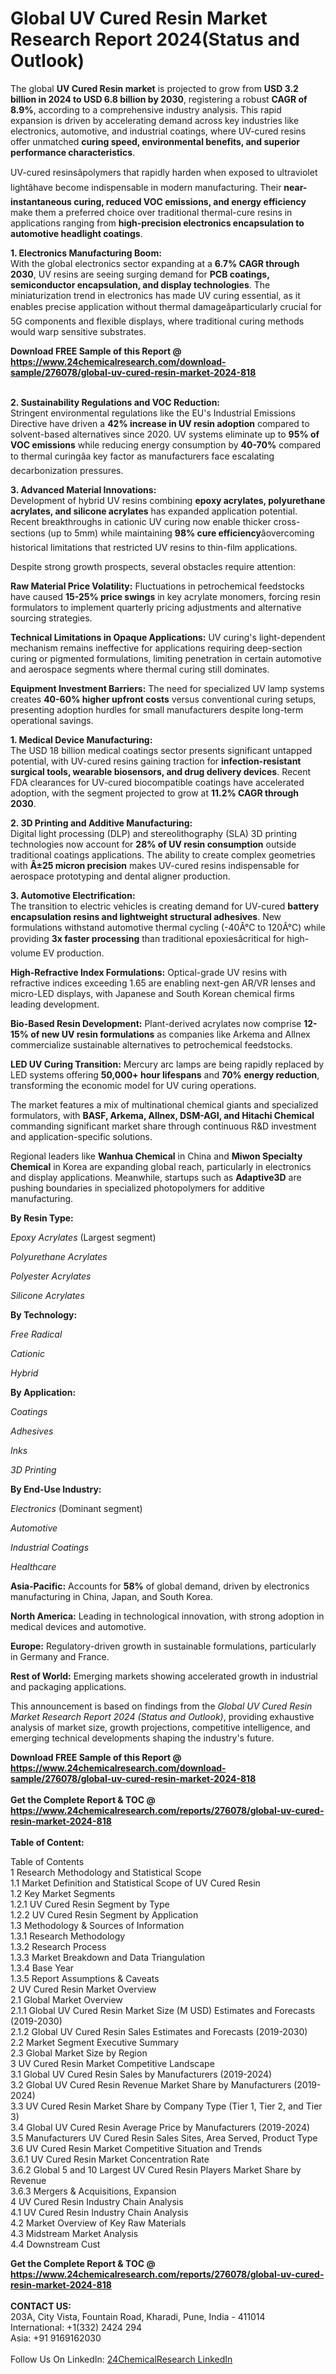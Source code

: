<h1>Global UV Cured Resin Market Research Report 2024(Status and Outlook)</h1><p>The global <strong>UV Cured Resin market</strong> is projected to grow from <strong>USD 3.2 billion in 2024 to USD 6.8 billion by 2030</strong>, registering a robust <strong>CAGR of 8.9%</strong>, according to a comprehensive industry analysis. This rapid expansion is driven by accelerating demand across key industries like electronics, automotive, and industrial coatings, where UV-cured resins offer unmatched <strong>curing speed, environmental benefits, and superior performance characteristics</strong>.</p><p>UV-cured resinsâpolymers that rapidly harden when exposed to ultraviolet lightâhave become indispensable in modern manufacturing. Their <strong>near-instantaneous curing, reduced VOC emissions, and energy efficiency</strong> make them a preferred choice over traditional thermal-cure resins in applications ranging from <strong>high-precision electronics encapsulation to automotive headlight coatings</strong>.</p><p><strong>1. Electronics Manufacturing Boom:</strong><br>
With the global electronics sector expanding at a <strong>6.7% CAGR through 2030</strong>, UV resins are seeing surging demand for <strong>PCB coatings, semiconductor encapsulation, and display technologies</strong>. The miniaturization trend in electronics has made UV curing essential, as it enables precise application without thermal damageâparticularly crucial for 5G components and flexible displays, where traditional curing methods would warp sensitive substrates.</p><div><b>Download FREE Sample of this Report @ 
            <a href="https://www.24chemicalresearch.com/download-sample/276078/global-uv-cured-resin-market-2024-818">
            https://www.24chemicalresearch.com/download-sample/276078/global-uv-cured-resin-market-2024-818</a></b></div><br><p><strong>2. Sustainability Regulations and VOC Reduction:</strong><br>
Stringent environmental regulations like the EU's Industrial Emissions Directive have driven a <strong>42% increase in UV resin adoption</strong> compared to solvent-based alternatives since 2020. UV systems eliminate up to <strong>95% of VOC emissions</strong> while reducing energy consumption by <strong>40-70%</strong> compared to thermal curingâa key factor as manufacturers face escalating decarbonization pressures.</p><p><strong>3. Advanced Material Innovations:</strong><br>
Development of hybrid UV resins combining <strong>epoxy acrylates, polyurethane acrylates, and silicone acrylates</strong> has expanded application potential. Recent breakthroughs in cationic UV curing now enable thicker cross-sections (up to 5mm) while maintaining <strong>98% cure efficiency</strong>âovercoming historical limitations that restricted UV resins to thin-film applications.</p><p>Despite strong growth prospects, several obstacles require attention:</p><p><strong>Raw Material Price Volatility:</strong> Fluctuations in petrochemical feedstocks have caused <strong>15-25% price swings</strong> in key acrylate monomers, forcing resin formulators to implement quarterly pricing adjustments and alternative sourcing strategies.</p><p><strong>Technical Limitations in Opaque Applications:</strong> UV curing's light-dependent mechanism remains ineffective for applications requiring deep-section curing or pigmented formulations, limiting penetration in certain automotive and aerospace segments where thermal curing still dominates.</p><p><strong>Equipment Investment Barriers:</strong> The need for specialized UV lamp systems creates <strong>40-60% higher upfront costs</strong> versus conventional curing setups, presenting adoption hurdles for small manufacturers despite long-term operational savings.</p><p><strong>1. Medical Device Manufacturing:</strong><br>
The USD 18 billion medical coatings sector presents significant untapped potential, with UV-cured resins gaining traction for <strong>infection-resistant surgical tools, wearable biosensors, and drug delivery devices</strong>. Recent FDA clearances for UV-cured biocompatible coatings have accelerated adoption, with the segment projected to grow at <strong>11.2% CAGR through 2030</strong>.</p><p><strong>2. 3D Printing and Additive Manufacturing:</strong><br>
Digital light processing (DLP) and stereolithography (SLA) 3D printing technologies now account for <strong>28% of UV resin consumption</strong> outside traditional coatings applications. The ability to create complex geometries with <strong>Â±25 micron precision</strong> makes UV-cured resins indispensable for aerospace prototyping and dental aligner production.</p><p><strong>3. Automotive Electrification:</strong><br>
The transition to electric vehicles is creating demand for UV-cured <strong>battery encapsulation resins and lightweight structural adhesives</strong>. New formulations withstand automotive thermal cycling (-40Â°C to 120Â°C) while providing <strong>3x faster processing</strong> than traditional epoxiesâcritical for high-volume EV production.</p><p><strong>High-Refractive Index Formulations:</strong> Optical-grade UV resins with refractive indices exceeding 1.65 are enabling next-gen AR/VR lenses and micro-LED displays, with Japanese and South Korean chemical firms leading development.</p><p><strong>Bio-Based Resin Development:</strong> Plant-derived acrylates now comprise <strong>12-15% of new UV resin formulations</strong> as companies like Arkema and Allnex commercialize sustainable alternatives to petrochemical feedstocks.</p><p><strong>LED UV Curing Transition:</strong> Mercury arc lamps are being rapidly replaced by LED systems offering <strong>50,000+ hour lifespans</strong> and <strong>70% energy reduction</strong>, transforming the economic model for UV curing operations.</p><p>The market features a mix of multinational chemical giants and specialized formulators, with <strong>BASF, Arkema, Allnex, DSM-AGI, and Hitachi Chemical</strong> commanding significant market share through continuous R&amp;D investment and application-specific solutions.</p><p>Regional leaders like <strong>Wanhua Chemical</strong> in China and <strong>Miwon Specialty Chemical</strong> in Korea are expanding global reach, particularly in electronics and display applications. Meanwhile, startups such as <strong>Adaptive3D</strong> are pushing boundaries in specialized photopolymers for additive manufacturing.</p><p><strong>By Resin Type:</strong></p><p><em>Epoxy Acrylates</em> (Largest segment)</p><p><em>Polyurethane Acrylates</em></p><p><em>Polyester Acrylates</em></p><p><em>Silicone Acrylates</em></p><p><strong>By Technology:</strong></p><p><em>Free Radical</em></p><p><em>Cationic</em></p><p><em>Hybrid</em></p><p><strong>By Application:</strong></p><p><em>Coatings</em></p><p><em>Adhesives</em></p><p><em>Inks</em></p><p><em>3D Printing</em></p><p><strong>By End-Use Industry:</strong></p><p><em>Electronics</em> (Dominant segment)</p><p><em>Automotive</em></p><p><em>Industrial Coatings</em></p><p><em>Healthcare</em></p><p><strong>Asia-Pacific:</strong> Accounts for <strong>58%</strong> of global demand, driven by electronics manufacturing in China, Japan, and South Korea.</p><p><strong>North America:</strong> Leading in technological innovation, with strong adoption in medical devices and automotive.</p><p><strong>Europe:</strong> Regulatory-driven growth in sustainable formulations, particularly in Germany and France.</p><p><strong>Rest of World:</strong> Emerging markets showing accelerated growth in industrial and packaging applications.</p><p>This announcement is based on findings from the <em>Global UV Cured Resin Market Research Report 2024 (Status and Outlook)</em>, providing exhaustive analysis of market size, growth projections, competitive intelligence, and emerging technical developments shaping the industry's future.</p><div><b>Download FREE Sample of this Report @ 
            <a href="https://www.24chemicalresearch.com/download-sample/276078/global-uv-cured-resin-market-2024-818">
            https://www.24chemicalresearch.com/download-sample/276078/global-uv-cured-resin-market-2024-818</a></b></div><br><div><b>Get the Complete Report & TOC @ 
            <a href="https://www.24chemicalresearch.com/reports/276078/global-uv-cured-resin-market-2024-818">
            https://www.24chemicalresearch.com/reports/276078/global-uv-cured-resin-market-2024-818</a></b></div><br>
            <b>Table of Content:</b><p>Table of Contents<br />
1 Research Methodology and Statistical Scope<br />
1.1 Market Definition and Statistical Scope of UV Cured Resin<br />
1.2 Key Market Segments<br />
1.2.1 UV Cured Resin Segment by Type<br />
1.2.2 UV Cured Resin Segment by Application<br />
1.3 Methodology & Sources of Information<br />
1.3.1 Research Methodology<br />
1.3.2 Research Process<br />
1.3.3 Market Breakdown and Data Triangulation<br />
1.3.4 Base Year<br />
1.3.5 Report Assumptions & Caveats<br />
2 UV Cured Resin Market Overview<br />
2.1 Global Market Overview<br />
2.1.1 Global UV Cured Resin Market Size (M USD) Estimates and Forecasts (2019-2030)<br />
2.1.2 Global UV Cured Resin Sales Estimates and Forecasts (2019-2030)<br />
2.2 Market Segment Executive Summary<br />
2.3 Global Market Size by Region<br />
3 UV Cured Resin Market Competitive Landscape<br />
3.1 Global UV Cured Resin Sales by Manufacturers (2019-2024)<br />
3.2 Global UV Cured Resin Revenue Market Share by Manufacturers (2019-2024)<br />
3.3 UV Cured Resin Market Share by Company Type (Tier 1, Tier 2, and Tier 3)<br />
3.4 Global UV Cured Resin Average Price by Manufacturers (2019-2024)<br />
3.5 Manufacturers UV Cured Resin Sales Sites, Area Served, Product Type<br />
3.6 UV Cured Resin Market Competitive Situation and Trends<br />
3.6.1 UV Cured Resin Market Concentration Rate<br />
3.6.2 Global 5 and 10 Largest UV Cured Resin Players Market Share by Revenue<br />
3.6.3 Mergers & Acquisitions, Expansion<br />
4 UV Cured Resin Industry Chain Analysis<br />
4.1 UV Cured Resin Industry Chain Analysis<br />
4.2 Market Overview of Key Raw Materials<br />
4.3 Midstream Market Analysis<br />
4.4 Downstream Cust</p><div><b>Get the Complete Report & TOC @ 
            <a href="https://www.24chemicalresearch.com/reports/276078/global-uv-cured-resin-market-2024-818">
            https://www.24chemicalresearch.com/reports/276078/global-uv-cured-resin-market-2024-818</a></b></div><br><b>CONTACT US:</b><br>
            203A, City Vista, Fountain Road, Kharadi, Pune, India - 411014<br>
            International: +1(332) 2424 294<br>
            Asia: +91 9169162030 <br><br>
            Follow Us On LinkedIn: <a href="https://www.linkedin.com/company/24chemicalresearch/">24ChemicalResearch LinkedIn</a>